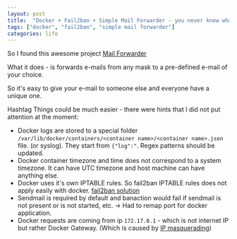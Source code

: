 ```yaml
---
layout: post
title:  "Docker + Fail2ban + Simple Mail Forwarder - you never know what to expect"
tags: ["docker", "fail2ban", "simple mail forwarder"]
categories: life
---
```


So I found this awesome project [Mail Forwarder][docker_mail_forward]

What it does - is forwards e-mails from any mask to a pre-defined e-mail of your choice.

So it's easy to give your e-mail to someone else and everyone have a unique one.

Hashtag Things could be much easier - there were hints that I did not put attention at the moment:

* Docker logs are stored to a special folder `/var/lib/docker/containers/<container name>/<container name>.json` file. (or syslog). They start from `{"log":"`.  Regex patterns should be updated.
* Docker container timezone and time does not correspond to a system timezone. It can have UTC timezone and host machine can have anything else.
* Docker uses it's own IPTABLE rules. So fail2ban IPTABLE rules does not apply easily with docker. [fail2ban solution][lazydev]
* Sendmail is required by default and banaction would fail if sendmail is not present or is not started, etc. -> Had to remap port for docker application.
* Docker requests are coming from ip `172.17.0.1` - which is not internet IP but rather Docker Gateway. (Which is caused by [IP masquerading][masquerade]) 


[docker_mail_forward]: https://github.com/zixia/docker-simple-mail-forwarder

[masquerade]: https://stackoverflow.com/questions/47537954/how-to-make-docker-container-see-real-user-ip

[lazydev]: https://www.the-lazy-dev.com/en/install-fail2ban-with-docker/

[mail-forwarder]: https://github.com/zixia/docker-simple-mail-forwarder